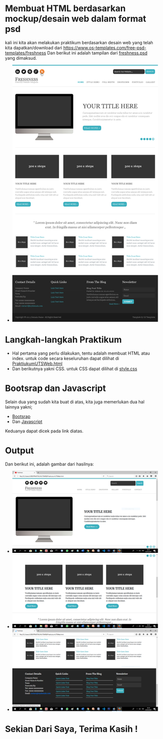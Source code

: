 # Membuat HTML berdasarkan mockup/desain web dalam format psd

kali ini kita akan melakukan praktikum berdasarkan desain web yang telah kita dapatkan/download dari https://www.os-templates.com/free-psd-templates/freshness
Dan berikut ini adalah tampilan dari [freshness.psd](https://github.com/aditya-sultan/Tugas-PraktikumUTS/blob/master/PSD%20Mockup/freshness.psd) yang dimaksud.
- ![](https://github.com/aditya-sultan/Tugas-PraktikumUTS/blob/master/img/freshness.png)

# Langkah-langkah Praktikum

- Hal pertama yang perlu dilakukan, tentu adalah membuat HTML atau index. untuk code secara keseluruhan dapat dilihat di [PraktiukumUTSWeb.html](https://github.com/aditya-sultan/Tugas-PraktikumUTS/blob/master/PraktiukumUTSWeb.html)
- Dan berikutnya yakni CSS. untuk CSS dapat dilihat di [style.css](https://github.com/aditya-sultan/Tugas-PraktikumUTS/blob/master/style.css)

# Bootsrap dan Javascript

Selain dua yang sudah kita buat di atas, kita juga memerlukan dua hal lainnya yakni;
- [Bootsrap](https://github.com/aditya-sultan/Tugas-PraktikumUTS/tree/master/css)
- Dan [Javascript](https://github.com/aditya-sultan/Tugas-PraktikumUTS/tree/master/js)

Keduanya dapat dicek pada link diatas.

# Output
Dan berikut ini, adalah gambar dari hasilnya:

- ![output](https://github.com/aditya-sultan/Tugas-PraktikumUTS/blob/master/schreenshoot/Capture.PNG)
- ![output](https://github.com/aditya-sultan/Tugas-PraktikumUTS/blob/master/schreenshoot/Capture().PNG)
- ![output](https://github.com/aditya-sultan/Tugas-PraktikumUTS/blob/master/schreenshoot/Capture(1).PNG)

# Sekian Dari Saya, Terima Kasih !
